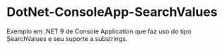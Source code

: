 # DotNet-ConsoleApp-SearchValues
Exemplo em .NET 9 de Console Application que faz uso do tipo SearchValues e seu suporte a substrings.
